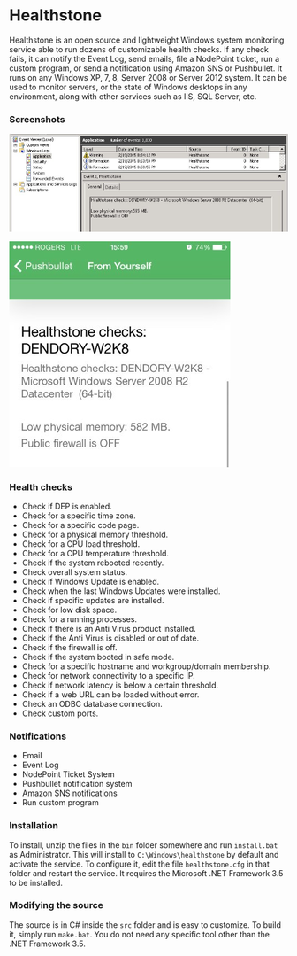# Healthstone

Healthstone is an open source and lightweight Windows system monitoring service able to run dozens of customizable health checks. If any check fails, it can notify the Event Log, send emails, file a NodePoint ticket, run a custom program, or send a notification using Amazon SNS or Pushbullet. It runs on any Windows XP, 7, 8, Server 2008 or Server 2012 system. It can be used to monitor servers, or the state of Windows desktops in any environment, along with other services such as IIS, SQL Server, etc.

### Screenshots
![](healthstone.jpg)

![](healthstone0.jpg)

### Health checks
* Check if DEP is enabled.
* Check for a specific time zone.
* Check for a specific code page.
* Check for a physical memory threshold.
* Check for a CPU load threshold.
* Check for a CPU temperature threshold.
* Check if the system rebooted recently.
* Check overall system status.
* Check if Windows Update is enabled.
* Check when the last Windows Updates were installed.
* Check if specific updates are installed.
* Check for low disk space.
* Check for a running processes.
* Check if there is an Anti Virus product installed.
* Check if the Anti Virus is disabled or out of date.
* Check if the firewall is off.
* Check if the system booted in safe mode.
* Check for a specific hostname and workgroup/domain membership.
* Check for network connectivity to a specific IP.
* Check if network latency is below a certain threshold.
* Check if a web URL can be loaded without error.
* Check an ODBC database connection.
* Check custom ports.

### Notifications
* Email
* Event Log
* NodePoint Ticket System
* Pushbullet notification system
* Amazon SNS notifications
* Run custom program

### Installation
To install, unzip the files in the `bin` folder somewhere and run `install.bat` as Administrator. This will install to `C:\Windows\healthstone` by default and activate the service. To configure it, edit the file `healthstone.cfg` in that folder and restart the service. It requires the Microsoft .NET Framework 3.5 to be installed.

### Modifying the source
The source is in C# inside the `src` folder and is easy to customize. To build it, simply run `make.bat`. You do not need any specific tool other than the .NET Framework 3.5.
